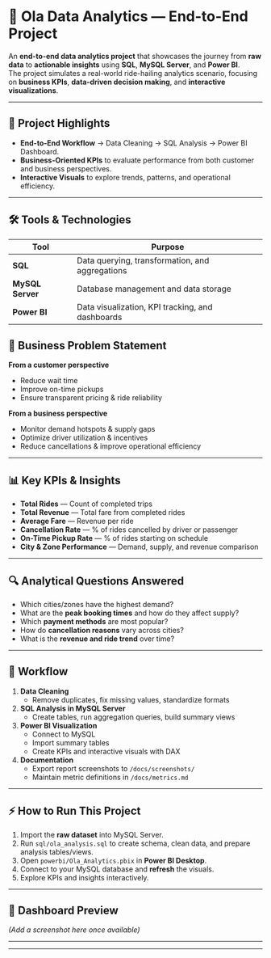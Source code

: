 # 🚖 Ola Data Analytics — End-to-End Project

An **end-to-end data analytics project** that showcases the journey from **raw data** to **actionable insights** using **SQL**, **MySQL Server**, and **Power BI**.  
The project simulates a real-world ride-hailing analytics scenario, focusing on **business KPIs**, **data-driven decision making**, and **interactive visualizations**.

---

## 📌 Project Highlights
- **End-to-End Workflow** → Data Cleaning → SQL Analysis → Power BI Dashboard.
- **Business-Oriented KPIs** to evaluate performance from both customer and business perspectives.
- **Interactive Visuals** to explore trends, patterns, and operational efficiency.

---

## 🛠 Tools & Technologies
| Tool          | Purpose |
|---------------|---------|
| **SQL**       | Data querying, transformation, and aggregations |
| **MySQL Server** | Database management and data storage |
| **Power BI**  | Data visualization, KPI tracking, and dashboards |


## 🎯 Business Problem Statement
**From a customer perspective**  
- Reduce wait time  
- Improve on-time pickups  
- Ensure transparent pricing & ride reliability

**From a business perspective**  
- Monitor demand hotspots & supply gaps  
- Optimize driver utilization & incentives  
- Reduce cancellations & improve operational efficiency

---

## 📊 Key KPIs & Insights
- **Total Rides** — Count of completed trips  
- **Total Revenue** — Total fare from completed rides  
- **Average Fare** — Revenue per ride  
- **Cancellation Rate** — % of rides cancelled by driver or passenger  
- **On-Time Pickup Rate** — % of rides starting on schedule  
- **City & Zone Performance** — Demand, supply, and revenue comparison  

---

## 🔍 Analytical Questions Answered
- Which cities/zones have the highest demand?  
- What are the **peak booking times** and how do they affect supply?  
- Which **payment methods** are most popular?  
- How do **cancellation reasons** vary across cities?  
- What is the **revenue and ride trend** over time?  

---

## 📜 Workflow
1. **Data Cleaning**  
   - Remove duplicates, fix missing values, standardize formats  
2. **SQL Analysis in MySQL Server**  
   - Create tables, run aggregation queries, build summary views  
3. **Power BI Visualization**  
   - Connect to MySQL  
   - Import summary tables  
   - Create KPIs and interactive visuals with DAX  
4. **Documentation**  
   - Export report screenshots to `/docs/screenshots/`  
   - Maintain metric definitions in `/docs/metrics.md`

---

## ⚡ How to Run This Project
1. Import the **raw dataset** into MySQL Server.  
2. Run `sql/ola_analysis.sql` to create schema, clean data, and prepare analysis tables/views.  
3. Open `powerbi/Ola_Analytics.pbix` in **Power BI Desktop**.  
4. Connect to your MySQL database and **refresh** the visuals.  
5. Explore KPIs and insights interactively.

---

## 📌 Dashboard Preview
*(Add a screenshot here once available)*  


---



---
